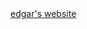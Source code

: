 <!DOCTYPE html>
<html>
    <head>
        <title>
            link
        </title>
    </head>
    <body>
        <a href="personalwebsite.html">edgar's website</a>
    </body>
</html>

